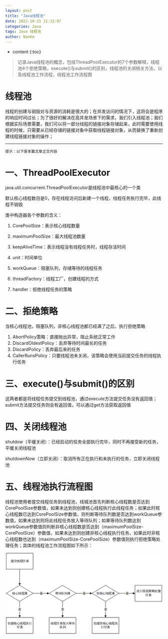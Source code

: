 ```yaml
---
layout: post
title: "Java线程池"
date: 2022-10-21 21:32:07
categories: Java
tags: Java 线程池
author: NanKe
---
```


* content
{:toc}
> 记录Java线程池的概念，包括ThreadPoolExecutor的7个参数解释，线程池4个拒绝策略，execute()与submit()的区别，线程池的关闭相关方法，以及线程池工作流程，线程池工作流程图



# 线程池
线程的创建与销毁对与资源的消耗是很大的；在并发访问的情况下，这将会是程序的响应时间过长；为了很好的解决在高并发场景下的需求，我们引入线程池；我们根据实际场景需要，我们可以将一部分线程的链接对象存储起来，此时需要使用线程的时候，只需要从已经存储的链接对象中获取线程链接对象，从而替换了重新创建线程链接对象的操作；

---

`提示：以下是本篇文章正文内容`

# 一、ThreadPoolExecutor
java.util.concurrent.ThreadPoolExecutor是线程池中最核心的一个类

默认核心线程数目是0，存在线程访问后新建一个线程，线程任务执行完毕，此线程不销毁

类中构造器各个参数的含义：

 1. CorePoolSize：表示核心线程数量

 2. maximumPoolSize：最大线程池数量

 3. keepAliveTime：表示线程没有线程任务时，线程存活时间

 4. unit：时间单位

 5. workQueue：阻塞队列，存储等待的线程任务

 6. threadFactory：线程工厂，创建线程的方式

 7. handler：拒绝线程任务的策略

    
# 二、拒绝策略
当核心线程池，阻塞队列，非核心线程池都已经满了之后，执行拒绝策略

1. AbortPolicy策略：直接抛出异常，阻止系统正常工作
2. DiscardOldestPolicy：丢弃等待时间最长的任务
3. DiscardPolicy：丢弃最后来的任务
4. CallerRunsPolicy：只要线程池未关闭，该策略会使用当前提交任务的线程执行任务



# 三、execute()与submit()的区别
这两者都是将线程任务提交到线程池，通过execute方法提交任务没有返回值；submit方法提交任务则会有返回值，可以通过get方法获取返回值
# 四、关闭线程池
shutdow（平缓关闭）：已经启动的任务全部执行完毕，同时不再接受新的任务，平缓关闭线程池

shutdownNow（立即关闭）：取消所有正在执行和未执行的任务，立即关闭线程池

# 五、线程池执行流程图
线程池使用者提交线程任务到线程池，线城池首先判断核心线程数是否达到CorePoolSize参数值，如果未达到则创建核心线程执行此线程任务；如果此时核心线程数已达到CorePoolSize参数值，则判断等待队列数是否达到workQueue参数值，如果未达到则将此线程任务放入等待队列；如果等待队列数达到workQueue参数值则判断非核心线程数是否达到（maximumPoolSize-CorePoolSize）参数值，如果未达到则创建非核心线程执行任务，如果此时非核心线程数也达到（maximumPoolSize-CorePoolSize）参数值则执行拒绝策略处理任务；具体的线程池工作流程图如下所示：

![在这里插入图片描述](https://raw.githubusercontent.com/crazymen-nanke/image/master/note/202303181529460.png)
